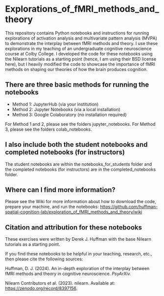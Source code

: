 # Explorations_of_fMRI_methods_and_theory
This repository contains Python notebooks and instructions for running explorations of activation analysis and multivariate pattern analysis (MVPA) to demonstrate the interplay between fMRI methods and theory. I use these explorations in my teaching of an undergraduate cognitive neuroscience course at Colby College. I developed the code for these notebooks using the Nilearn tutorials as a starting point (hence, I am using their BSD license here), but I heavily modified the code to showcase the importance of fMRI methods on shaping our theories of how the brain produces cognition.

## There are three basic methods for running the notebooks
* Method 1: JupyterHub (via your institution)
* Method 2: Jupyter Notebooks (via a local installation)
* Method 3: Google Colaboratory (no installation required)

For Method 1 and 2, please see the folders jupyter_notebooks. For Method 3, please see the folders colab_notebooks.

## I also include both the student notebooks and completed notebooks (for instructors)
The student notebooks are within the notebooks_for_students folder and the completed notebooks (for instructors) are in the completed_notebooks folder.

## Where can I find more information?
Please see the Wiki for more information about how to download the code, prepare your machine, and run the notebooks:
https://github.com/huffman-spatial-cognition-lab/exploration_of_fMRI_methods_and_theory/wiki

## Citation and attribution for these notebooks
These exercises were written by Derek J. Huffman with the base Nilearn tutorials as a starting point.

If you find these notebooks to be helpful in your teaching, research, etc., then please cite the following sources:

Huffman, D. J. (2024). An in-depth exploration of the interplay between fMRI methods and theory in cognitive neuroscience. *PsyArXiv.*

Nilearn Contributors et al. (2023). nilearn. Available at: https://zenodo.org/record/8397156.
